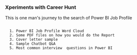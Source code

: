 ### Xperiments with  Career Hunt

This is one man's journey to the search of Power BI Job Profile


```Things that would like to be added:

  1. Power BI Job Profile Word Cloud
  2. Some PDF files on how you would do the Report
  3. Cover letter sample
  4. Sample Chatbot Q&A
  5. Most common interview  questions in Power BI
 ```


